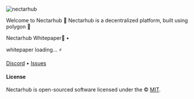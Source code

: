 ![nectarhub](https://i.imgur.com/yMkWs9p.jpg)

Welcome to Nectarhub 🌿
Nectarhub is a decentralized platform, built using polygon 🌿

Nectarhub Whitepaper🌿 •

whitepaper loading...  ⚡️


[Discord]() • [Issues](https://github.com/Nectarhub/nectarhub.xyz/issues)

#### License

Nectarhub is open-sourced software licensed under the © [MIT](https://github.com/Nectarhub/nectarhub.xyz/blob/main/LICENSE).
